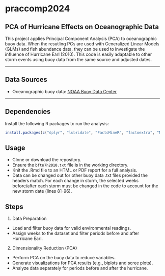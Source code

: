 # praccomp2024
## PCA of Hurricane Effects on Oceanographic Data

This project applies Principal Component Analysis (PCA) to oceanographic buoy data. When the resutling PCs are used with Generalized Linear Models (GLMs) and fish abundance data, they can be used to investigate the influence of Hurricane Earl (2010). This code is easily adaptable to other storm events using buoy data from the same source and adjusted dates.

---

## Data Sources

- Oceanographic buoy data: [NOAA Buoy Data Center](https://www.ndbc.noaa.gov/station_history.php?station=bftn7)

---

## Dependencies

Install the following R packages to run the analysis:

```R
install.packages(c("dplyr", "lubridate", "FactoMineR", "factoextra", "MASS"))
```

## Usage

- Clone or download the repository.
- Ensure the `bftn7h2010.txt` file is in the working directory.
- Knit the .Rmd file to an HTML or PDF report for a full analysis.
- Data can be changed out for other buoy data .txt files provided the headers match. For each change in storm, the selected weeks before/after each storm must be changed in the code to account for the new storm date (lines 81-96).

## Steps

1. Data Preparation
- Load and filter buoy data for valid environmental readings.
- Assign weeks to the dataset and filter periods before and after Hurricane Earl.

2. Dimensionality Reduction (PCA)
- Perform PCA on the buoy data to reduce variables.
- Generate visualizations for PCA results (e.g., biplots and scree plots).
- Analyze data separately for periods before and after the hurricane.
